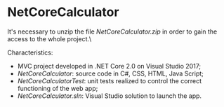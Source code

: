 # NetCoreCalculator
It's necessary to unzip the file *NetCoreCalculator.zip* in order to gain the access to the whole project.\

Characteristics:
* MVC project developed in .NET Core 2.0 on Visual Studio 2017;
* *NetCoreCalculator*: source code in C#, CSS, HTML, Java Script;
* *NetCoreCalculatorTest*: unit tests realized to control the correct functioning of the web app;
* *NetCoreCalculator.sln*: Visual Studio solution to launch the app.
